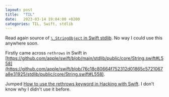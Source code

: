 ```yaml
---
layout: post
title:  "TIL"
date:   2023-03-14 19:04:00 +0200
categories: TIL, Swift, stdlib
---
```

Read again source of [`\_StringObject` in Swift stdlib](https://github.com/apple/swift/blob/main/stdlib/public/core/StringObject.swift). No way I could use this anywhere soon.

Firstly came across `rethrows` in Swift in [https://github.com/apple/swift/blob/main/stdlib/public/core/String.swift#L558](https://github.com/apple/swift/blob/76c18c80664f752312d01865c5721067a8e31925/stdlib/public/core/String.swift#L558).

Jumped [How to use the rethrows keyword in Hacking with Swift](https://www.hackingwithswift.com/example-code/language/how-to-use-the-rethrows-keyword). I don't know why I didn't use it before.
